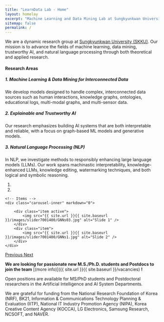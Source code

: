 ```yaml
---
title: "LearnData Lab - Home"
layout: homelay
excerpt: "Machine Learning and Data Mining Lab at Sungkyunkwan University (SKKU)"
sitemap: false
permalink: /
---
```


<!--We are a dynamic research group at the [Sungkyunkwan University (SKKU)](https://en.wikipedia.org/wiki/Sungkyunkwan_University). Our aim is to develop Machine Learning and Data Mining models for Interconnected Data (e.g., human interactions, knowledge graphs, educational logs, multi-modal graphs, and multi-sensor data), as well as trustworthy and explainable AI for generative and graph-based models. We also focus on Natural Language Processing (e.g., knowledge-enhanced large language models (LLMs), knowledge editing for LLMs, watermarking for LLMs, and logical/symbolic reasoning). Our current research topics include self-supervised graph learning, multi-modal learning, question answering, knowledge tracing, and recommender systems.-->
<!--#### About Us  -->
We are a dynamic research group at [Sungkyunkwan University (SKKU)](https://en.wikipedia.org/wiki/Sungkyunkwan_University). Our mission is to advance the fields of machine learning, data mining, trustworthy AI, and natural language processing through both theoretical and applied research.  

#### Research Areas  

##### 1. Machine Learning & Data Mining for Interconnected Data 
We develop models designed to handle complex, interconnected data sources such as human interactions, knowledge graphs, ontologies, educational logs, multi-modal graphs, and multi-sensor data.  

##### 2. Explainable and Trustworthy AI  
Our research emphasizes building AI systems that are both interpretable and reliable, with a focus on graph-based ML models and generative models.  

##### 3. Natural Language Processing (NLP)  
In NLP, we investigate methods to responsibly enhancing large language models (LLMs). Our work spans machinastic interpretability, knowledge-enhanced LLMs, knowledge editing, watermarking techniques, and both logical and symbolic reasoning.

<div markdown="0" id="carousel" class="carousel slide" data-ride="carousel" data-interval="5000" data-pause="hover" >
    <!-- Menu -->
    <ol class="carousel-indicators">
        <li data-target="#carousel" data-slide-to="0" class="active"></li>
        <li data-target="#carousel" data-slide-to="1"></li>
    </ol>

    <!-- Items -->
    <div class="carousel-inner" markdown="0">

        <div class="item active">
            <img src="{{ site.url }}{{ site.baseurl }}/images/slider7001400/GNNs03.jpg" alt="Slide 1" />
        </div>
        <div class="item">
            <img src="{{ site.url }}{{ site.baseurl }}/images/slider7001400/GNNs1.jpg" alt="Slide 2" />
        </div>
    </div>
  <a class="left carousel-control" href="#carousel" role="button" data-slide="prev">
    <span class="glyphicon glyphicon-chevron-left" aria-hidden="true"></span>
    <span class="sr-only">Previous</span>
  </a>
  <a class="right carousel-control" href="#carousel" role="button" data-slide="next">
    <span class="glyphicon glyphicon-chevron-right" aria-hidden="true"></span>
    <span class="sr-only">Next</span>
  </a>
</div>


 **We are  looking for passionate new M.S./Ph.D. students and Postdocs to join the team** [(more info)]({{ site.url }}{{ site.baseurl }}/vacancies) **!**

<!--We are part of the College of Computing and Informatics (소프트웨어융합대학) at Sungkyunkwan University (SKKU) and affiliated with Computer Science Engineering (소프트웨어학과), Artificial Intelligence (인공지능대학원), and Intelligent Software (지능형소프트웨어) departments.--> 
Open positions are available for MS/PhD students and Postdoctoral researchers in the Artificial Intelligence and AI System Departments.

We are grateful for funding from the National Research Foundation of Korea (NRF), BK21, Information & Communications Technology Planning & Evaluation (IITP), National IT Industry Promotion Agency (NIPA), Korea Creative Content Agency (KOCCA), LG Electronics, Samsung Research, NCSOFT, and NAVER.
<br />

<!-- <figure class="fourth">
  <img src="{{ site.url }}{{ site.baseurl }}/images/logopic/Logo_NRF.jpg" style="width: 200px;">
  <img src="{{ site.url }}{{ site.baseurl }}/images/logopic/Logo_IITP.jpg" style="width: 200px;">
  <img src="{{ site.url }}{{ site.baseurl }}/images/logopic/Logo_BK21.jpg" style="width: 200px">

</figure>
 -->
<!-- <br /> -->
